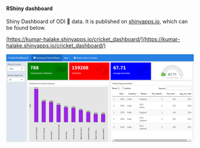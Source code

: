 #### RShiny dashboard

Shiny Dashboard of ODI 🏏 data. It is published on [shinyapps.io](https://www.shinyapps.io/), which can be found below.

[https://kumar-halake.shinyapps.io/cricket_dashboard/](https://kumar-halake.shinyapps.io/cricket_dashboard/)

![alt text](https://raw.githubusercontent.com/kumarh22/Shiny/master/screenshot.PNG)
